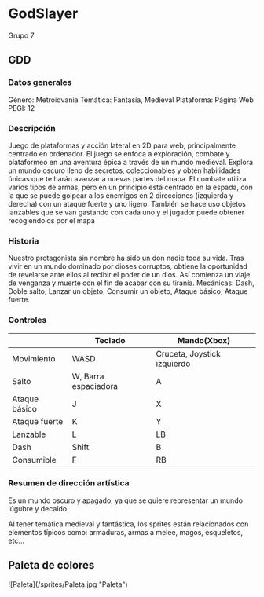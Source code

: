 # GodSlayer

Grupo 7

<h2>GDD</h2>

<h3>Datos generales</h3>

Género: Metroidvania
Temática: Fantasía, Medieval
Plataforma: Página Web
PEGI: 12

<h3>Descripción</h3>

Juego de plataformas y acción lateral en 2D para web, principalmente centrado en ordenador. El juego se enfoca a exploración, combate y plataformeo en una aventura épica a través de un mundo medieval. Explora un mundo oscuro lleno de secretos, coleccionables y obtén habilidades únicas que te harán avanzar a nuevas partes del mapa. El combate utiliza varios tipos de armas, pero en un principio está centrado en la espada, con la que se puede golpear a los enemigos en 2 direcciones (izquierda y derecha) con un ataque fuerte y uno ligero. También se hace uso objetos lanzables que se van gastando con cada uno y el jugador puede obtener recogiendolos por el mapa

<h3>Historia</h3>
Nuestro protagonista sin nombre ha sido un don nadie toda su vida. Tras vivir en un mundo dominado por dioses corruptos, obtiene la oportunidad de revelarse ante ellos al recibir el poder de un dios. Así comienza un viaje de venganza y muerte con el fin de acabar con su tiranía.
Mecánicas: Dash, Doble salto, Lanzar un objeto, Consumir un objeto, Ataque básico, Ataque fuerte.

<h3>Controles</h3>

|              |Teclado              |Mando(Xbox)                |
|--------------|---------------------|---------------------------|              
|Movimiento    | WASD                |Cruceta, Joystick izquierdo|
|Salto         | W, Barra espaciadora| A                         |
|Ataque básico | J                   | X                         |
|Ataque fuerte | K                   | Y                         |
|Lanzable      | L                   | LB                        |
|Dash          | Shift               | B                         |
|Consumible    | F                   | RB                        |

<h3>Resumen de dirección artística</h3>

Es un mundo oscuro y apagado, ya que se quiere representar un mundo lúgubre y decaído.

Al tener temática medieval y fantástica, los sprites están relacionados con elementos típicos como: armaduras, armas a melee, magos, esqueletos, etc...

<h2>Paleta de colores</h2>
![Paleta](/sprites/Paleta.jpg "Paleta")





